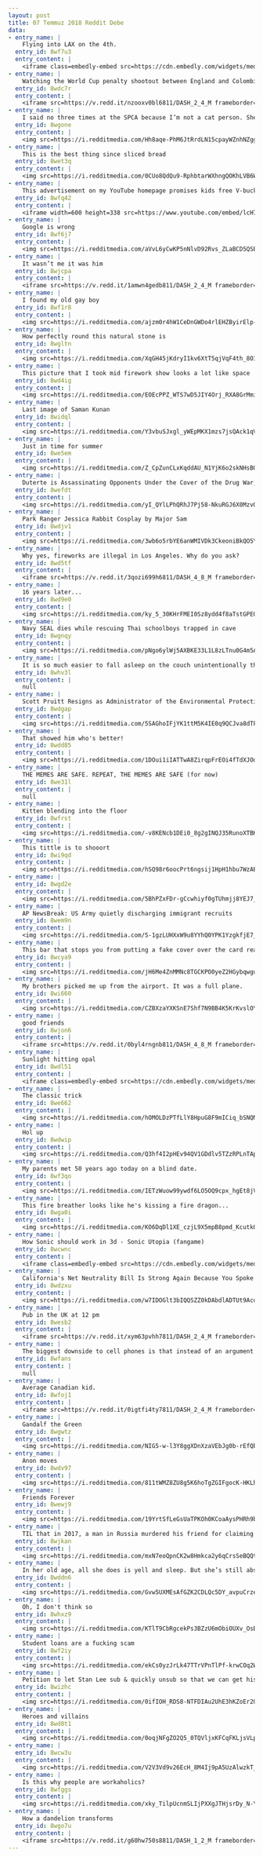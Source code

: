 ```yaml
---
layout: post
title: 07 Temmuz 2018 Reddit Debe
data:
- entry_name: |
    Flying into LAX on the 4th.
  entry_id: 8wf7u3
  entry_content: |
    <iframe class=embedly-embed src=https://cdn.embedly.com/widgets/media.html?src=https%3A%2F%2Fgfycat.com%2Fifr%2FFamiliarMeagerDore&url=https%3A%2F%2Fgfycat.com%2FFamiliarMeagerDore&image=https%3A%2F%2Fthumbs.gfycat.com%2FFamiliarMeagerDore-size_restricted.gif&key=522baf40bd3911e08d854040d3dc5c07&type=text%2Fhtml&schema=gfycat width=384 height=480 scrolling=no frameborder=0 allow=autoplay; fullscreen allowfullscreen></iframe>
- entry_name: |
    Watching the World Cup penalty shootout between England and Colombia without disturbing anybody is about as polite and English as it gets
  entry_id: 8wdc7r
  entry_content: |
    <iframe src=https://v.redd.it/nzooxv0bl6811/DASH_2_4_M frameborder=0></iframe>
- entry_name: |
    I said no three times at the SPCA because I’m not a cat person. She sat and purred in my lap as the lady said “How? She won’t let anyone hold her!”. I knew I wanted her then. Three days later my girlfriend said “she got adopted today”. When I asked by who, she said “us!”. Welcome home Nirvana.
  entry_id: 8wgone
  entry_content: |
    <img src=https://i.redditmedia.com/Hh8aqe-PhM6JtRrdLN15cpayWZnhNZggf0b4Ts0wk_U.jpg?s=14ded77e8ed335a6f4d44e2d3cb5cb3d frameborder=0>
- entry_name: |
    This is the best thing since sliced bread
  entry_id: 8wet3q
  entry_content: |
    <img src=https://i.redditmedia.com/0CUo8QdQu9-RphbtarWXhngQOKhLVB6WhmmzkrWupu4.jpg?s=4dbf82d5782b5bf915ecb64663f3fc61 frameborder=0>
- entry_name: |
    This advertisement on my YouTube homepage promises kids free V-bucks, a currency in Fortnite, if they visit a website and download two apps. YouTube, why are scams like these still allowed to be advertised and shown to kids?
  entry_id: 8wfq42
  entry_content: |
    <iframe width=600 height=338 src=https://www.youtube.com/embed/lcH7v5mGCV4?feature=oembed&enablejsapi=1 frameborder=0 allow=autoplay; encrypted-media allowfullscreen></iframe>
- entry_name: |
    Google is wrong
  entry_id: 8wf6j7
  entry_content: |
    <img src=https://i.redditmedia.com/aVvL6yCwKP5nNlvD92Rvs_ZLaBCD5QSEryrkrnbnzMc.jpg?s=12da2fdee9f7b7f245ccc15c5fd6f4c0 frameborder=0>
- entry_name: |
    It wasn’t me it was him
  entry_id: 8wjcpa
  entry_content: |
    <iframe src=https://v.redd.it/1amwn4gedb811/DASH_2_4_M frameborder=0></iframe>
- entry_name: |
    I found my old gay boy
  entry_id: 8wf1r8
  entry_content: |
    <img src=https://i.redditmedia.com/ajzm0r4hW1CeDnGWDo4rlEHZByirElp-LN6bmdoZZZ0.jpg?s=d98dfa35e309816620f48b3f4ef58f91 frameborder=0>
- entry_name: |
    How perfectly round this natural stone is
  entry_id: 8wgltn
  entry_content: |
    <img src=https://i.redditmedia.com/XqGH45jKdryI1kv6XtT5qjVqF4th_8O17L9suN1dW70.jpg?s=a3e563a04b8f4d514322f0b536aac3ac frameborder=0>
- entry_name: |
    This picture that I took mid firework show looks a lot like space
  entry_id: 8wd4ig
  entry_content: |
    <img src=https://i.redditmedia.com/EOEcPPZ_WTS7wD5JIY4Orj_RXA8GrMmi-iyvIDb_ymw.jpg?s=8600684896aefd909414d678d0213a0c frameborder=0>
- entry_name: |
    Last image of Saman Kunan
  entry_id: 8widql
  entry_content: |
    <img src=https://i.redditmedia.com/Y3vbuSJxgl_yWEpMKX1mzs7jsQAck1qVPNWpax5BM5c.jpg?s=1fa738c82451a13974c849f346bb748a frameborder=0>
- entry_name: |
    Just in time for summer
  entry_id: 8we5em
  entry_content: |
    <img src=https://i.redditmedia.com/Z_CpZunCLxKqddAU_N1YjK6o2skNHsB0xPs7GT5PB20.jpg?s=4a578f3937140154cd599ddf8b8ec376 frameborder=0>
- entry_name: |
    Duterte is Assassinating Opponents Under the Cover of the Drug War, Philippine Rights Groups Say
  entry_id: 8wefdt
  entry_content: |
    <img src=https://i.redditmedia.com/yI_QYlLPhQRhJ7Pj58-NkuRGJ6X0MzvQfB5qweU-Aic.jpg?s=249c8b37f0025e0e84dd4ee73524dca6 frameborder=0>
- entry_name: |
    Park Ranger Jessica Rabbit Cosplay by Major Sam
  entry_id: 8wdjv1
  entry_content: |
    <img src=https://i.redditmedia.com/3wb6o5rbYE6anWMIVDk3CkeoniBkQO5YrsVdX1Jm0qk.jpg?s=49f44afd56b0baa515752ef26ed072c3 frameborder=0>
- entry_name: |
    Why yes, fireworks are illegal in Los Angeles. Why do you ask?
  entry_id: 8wd5tf
  entry_content: |
    <iframe src=https://v.redd.it/3qozi699h6811/DASH_4_8_M frameborder=0></iframe>
- entry_name: |
    16 years later...
  entry_id: 8wd9e0
  entry_content: |
    <img src=https://i.redditmedia.com/ky_5_30KHrFMEI0Sz8ydd4f8aTstGPEGxJzXyORsGLs.jpg?s=660d96fcf108e5921ed7cddf5ec04218 frameborder=0>
- entry_name: |
    Navy SEAL dies while rescuing Thai schoolboys trapped in cave
  entry_id: 8wgnqy
  entry_content: |
    <img src=https://i.redditmedia.com/pNgo6ylWj5AXBKE33L1L8zLTnu0G4m5AqsqOkwAfQy4.jpg?s=01bdda21ba8242a4863a271c8bd5baf0 frameborder=0>
- entry_name: |
    It is so much easier to fall asleep on the couch unintentionally than to fall asleep in bed intentionally.
  entry_id: 8whv3l
  entry_content: |
    null
- entry_name: |
    Scott Pruitt Resigns as Administrator of the Environmental Protection Agency
  entry_id: 8wdgap
  entry_content: |
    <img src=https://i.redditmedia.com/5SAGhoIFjYK1ttM5K4IE0q9QCJva8dTFR-FQeTKLtwE.jpg?s=79ba1eef4d3e28bcd20b12a7566dd3c2 frameborder=0>
- entry_name: |
    That showed him who's better!
  entry_id: 8wdd85
  entry_content: |
    <img src=https://i.redditmedia.com/1DOui1iIATTwA8ZirqpFrEOi4fTdXJOduoGKZDF-sv4.jpg?s=23a82aa92088741d72de6d9aeda3a312 frameborder=0>
- entry_name: |
    THE MEMES ARE SAFE. REPEAT, THE MEMES ARE SAFE (for now)
  entry_id: 8we31l
  entry_content: |
    null
- entry_name: |
    Kitten blending into the floor
  entry_id: 8wfrst
  entry_content: |
    <img src=https://i.redditmedia.com/-v8KENcb1DEi0_8g2gINQJ35RunoXTBKERKCq_oI9T8.jpg?s=1f817b812f55f7eb8ae976a052d06be8 frameborder=0>
- entry_name: |
    This tittle is to shooort
  entry_id: 8wi9qd
  entry_content: |
    <img src=https://i.redditmedia.com/hSQ98r6oocPrt6ngsij1HpH1hbu7WzAELE55K5paYD4.jpg?s=5d76eadfe08fc206dd9adf028545a56b frameborder=0>
- entry_name: |
  entry_id: 8wgd2e
  entry_content: |
    <img src=https://i.redditmedia.com/5BhPZxFDr-gCcwhiyf0gTUhmjj8YEJ7_yxnS6UezvIQ.jpg?s=ef242bd51fcecb556954f7bf4e68cf0b frameborder=0>
- entry_name: |
    AP NewsBreak: US Army quietly discharging immigrant recruits
  entry_id: 8wem9n
  entry_content: |
    <img src=https://i.redditmedia.com/S-1gzLUHXxW9u8YYhQ0YPK1YzgkfjE7_VDKKIdnLL38.jpg?s=761d487cfe0223d7b6b3623e3594c3f3 frameborder=0>
- entry_name: |
    This bar that stops you from putting a fake cover over the card reader to clone cards
  entry_id: 8wcya9
  entry_content: |
    <img src=https://i.redditmedia.com/jH6Me4ZnMMNc8TGCKPO0yeZ2HGybqwgu7nltn-H_PlQ.jpg?s=56c8dda51108b65e24aa276ee5bc753e frameborder=0>
- entry_name: |
    My brothers picked me up from the airport. It was a full plane.
  entry_id: 8wi660
  entry_content: |
    <img src=https://i.redditmedia.com/CZBXzaYXKSnE7Shf7N9BB4K5KrKvslOYGrV8K_sVQBg.jpg?s=cb9780a1fb40ceac4ef86a4b9c5a5bb4 frameborder=0>
- entry_name: |
    good friends
  entry_id: 8wjon6
  entry_content: |
    <iframe src=https://v.redd.it/0byl4rngnb811/DASH_4_8_M frameborder=0></iframe>
- entry_name: |
    Sunlight hitting opal
  entry_id: 8wdl51
  entry_content: |
    <iframe class=embedly-embed src=https://cdn.embedly.com/widgets/media.html?src=https%3A%2F%2Fgfycat.com%2Fifr%2FFlimsyHonestAbyssiniancat&url=https%3A%2F%2Fgfycat.com%2FFlimsyHonestAbyssiniancat&image=https%3A%2F%2Fthumbs.gfycat.com%2FFlimsyHonestAbyssiniancat-size_restricted.gif&key=522baf40bd3911e08d854040d3dc5c07&type=text%2Fhtml&schema=gfycat width=460 height=458 scrolling=no frameborder=0 allow=autoplay; fullscreen allowfullscreen></iframe>
- entry_name: |
    The classic trick
  entry_id: 8we662
  entry_content: |
    <img src=https://i.redditmedia.com/hOMOLDzPTfLlY8HpuG8F9mICiq_bSNQNcYZ9MASVq0Y.jpg?s=c959edc8287f5f4a5c03bfe8e12b8a44 frameborder=0>
- entry_name: |
    Hol up
  entry_id: 8wdwip
  entry_content: |
    <img src=https://i.redditmedia.com/Q3hf4I2pHEv94QV1GDdlv5TZzRPLnTApXaFooLgnhdk.jpg?s=a59e1820640e630207132e5594255d50 frameborder=0>
- entry_name: |
    My parents met 50 years ago today on a blind date.
  entry_id: 8wf3qo
  entry_content: |
    <img src=https://i.redditmedia.com/IETzWuow99ywdf6LO5OQ9cpx_hgEt8jVFFKHfSEkpGU.jpg?s=b6dbcb25e89db251a3b0ec2424d25918 frameborder=0>
- entry_name: |
    This fire breather looks like he's kissing a fire dragon...
  entry_id: 8wga0i
  entry_content: |
    <img src=https://i.redditmedia.com/KO6DqDl1XE_czjL9X5mpB8pmd_Kcutk0SmeTk9zsvzQ.jpg?s=09e616c14a0e4ae29e39ab7beafa6ade frameborder=0>
- entry_name: |
    How Sonic should work in 3d - Sonic Utopia (fangame)
  entry_id: 8wcwnc
  entry_content: |
    <iframe class=embedly-embed src=https://cdn.embedly.com/widgets/media.html?src=https%3A%2F%2Fgfycat.com%2Fifr%2FPlumpEmbellishedBluetickcoonhound&url=https%3A%2F%2Fgfycat.com%2FPlumpEmbellishedBluetickcoonhound&image=https%3A%2F%2Fthumbs.gfycat.com%2FPlumpEmbellishedBluetickcoonhound-size_restricted.gif&key=522baf40bd3911e08d854040d3dc5c07&type=text%2Fhtml&schema=gfycat width=600 height=338 scrolling=no frameborder=0 allow=autoplay; fullscreen allowfullscreen></iframe>
- entry_name: |
    California's Net Neutrality Bill Is Strong Again Because You Spoke Out
  entry_id: 8wdzxu
  entry_content: |
    <img src=https://i.redditmedia.com/w7IDOGlt3bIQQSZZ0kDAbdlADTUt9AcopGLpJS3cSmA.jpg?s=a1b7578b6b4fa6e2481d4c30b0e6bba8 frameborder=0>
- entry_name: |
    Pub in the UK at 12 pm
  entry_id: 8wesb2
  entry_content: |
    <iframe src=https://v.redd.it/xym63pvhh7811/DASH_2_4_M frameborder=0></iframe>
- entry_name: |
    The biggest downside to cell phones is that instead of an argument being over when you leave for work, now - thanks to texting - the argument can continue All. Fucking. Day.
  entry_id: 8wfans
  entry_content: |
    null
- entry_name: |
    Average Canadian kid.
  entry_id: 8wfoj1
  entry_content: |
    <iframe src=https://v.redd.it/0igtfi4ty7811/DASH_2_4_M frameborder=0></iframe>
- entry_name: |
    Gandalf the Green
  entry_id: 8wgwtz
  entry_content: |
    <img src=https://i.redditmedia.com/NIG5-w-l3Y8ggXDnXzaVEbJg0b-rEfQbm0ddw0Ip6yE.jpg?s=9810ace7ea2e285d21fedc9c31cfc80b frameborder=0>
- entry_name: |
    Anon moves
  entry_id: 8wdv97
  entry_content: |
    <img src=https://i.redditmedia.com/811tWMZ8ZU8g5K6hoTgZGIFgocK-HKLhajQxP04R4O8.jpg?s=db0a5452acf095023d6b274095309637 frameborder=0>
- entry_name: |
    Friends Forever
  entry_id: 8wewj9
  entry_content: |
    <img src=https://i.redditmedia.com/19YrtSfLeGsUaTPKOh0KCoaAysPHRh9bm3dE9MkVsTQ.jpg?s=913a2563fa615e2a99acae9d4216b5c3 frameborder=0>
- entry_name: |
    TIL that in 2017, a man in Russia murdered his friend for claiming that AMD GPUs are better than Nvidia GPUs
  entry_id: 8wjkan
  entry_content: |
    <img src=https://i.redditmedia.com/mxN7eoQpnCK2w8Hmkca2y6qCrsSeBQQtIMKqwAW469Q.jpg?s=e3c714b173011d1035d4861eecc83da0 frameborder=0>
- entry_name: |
    In her old age, all she does is yell and sleep. But she’s still absolutely perfect
  entry_id: 8wddn6
  entry_content: |
    <img src=https://i.redditmedia.com/Gvw5UXMEsAfGZK2CDLQc5DY_avpuCrzebOHlxWgD0E0.jpg?s=d27e70fb6ec8f177ee494ce54c146a91 frameborder=0>
- entry_name: |
    Oh, I don't think so
  entry_id: 8whxz9
  entry_content: |
    <img src=https://i.redditmedia.com/KTlT9CbRgcekPs3BZzU6mObiOUXv_OsBreyzOrAeiOs.jpg?s=542d6793bd36fdbd626ad9ac5464af79 frameborder=0>
- entry_name: |
    Student loans are a fucking scam
  entry_id: 8wf2iy
  entry_content: |
    <img src=https://i.redditmedia.com/ekCs0yzJrLk47TTrVPnTlPf-krwCOq2W7VQxQgtN3PM.jpg?s=f420ac4ae0dfe2b0551c64aa5407f1ff frameborder=0>
- entry_name: |
    Petition to let Stan Lee sub & quickly unsub so that we can get his cameo before the snap
  entry_id: 8wizhc
  entry_content: |
    <img src=https://i.redditmedia.com/0ifIOH_RDS8-NTFDIAu2UhE3hKZoEr2Oed3SNIu-TnQ.jpg?s=fde0f2715b78f76d4299f46d7ee9e6cc frameborder=0>
- entry_name: |
    Heroes and villains
  entry_id: 8wd8t1
  entry_content: |
    <img src=https://i.redditmedia.com/0oqjNFgZO2Q5_0TQVljxKFCqFKLjsVLpWJHgsKm1zhQ.jpg?s=3cbf458ed3b81ca1538d2ded852a8033 frameborder=0>
- entry_name: |
  entry_id: 8wcw3u
  entry_content: |
    <img src=https://i.redditmedia.com/V2V3Vd9v26EcH_8M4Ij9pA5UzAlwzkT_j3xtcNKd5Ak.jpg?s=49ddc52c5e6970aaa5ff8dc4688ef458 frameborder=0>
- entry_name: |
    Is this why people are workaholics?
  entry_id: 8wfggs
  entry_content: |
    <img src=https://i.redditmedia.com/xky_TilpUcnmSLIjPXXgJTHjsrDy_N-YviAlm8Yzo2I.jpg?s=8398b366181259cab6cf2759a46c26c8 frameborder=0>
- entry_name: |
    How a dandelion transforms
  entry_id: 8wgo7u
  entry_content: |
    <iframe src=https://v.redd.it/g60hw750s8811/DASH_1_2_M frameborder=0></iframe>
---
```

